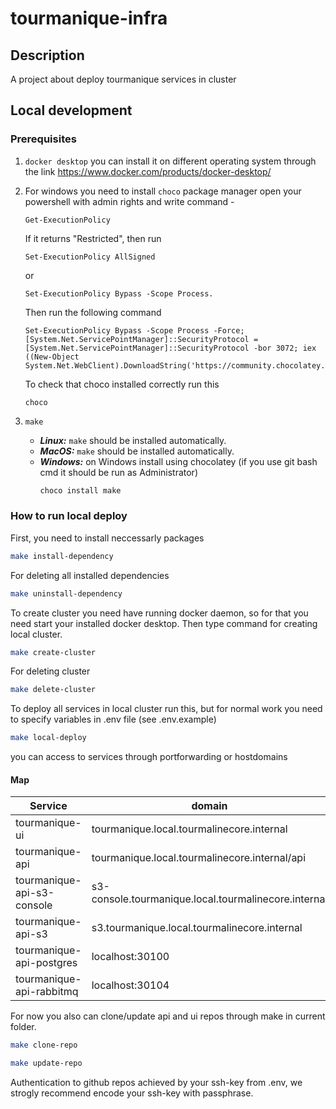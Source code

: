 # tourmanique-infra

## Description
A project about deploy tourmanique services in cluster

## Local development

### Prerequisites

1. `docker desktop`
    you can install it on different operating system through the link
    https://www.docker.com/products/docker-desktop/

2.  For windows you need to install `choco` package manager 
    open your powershell with admin rights and write command - 
    ```
    Get-ExecutionPolicy
    ```
    If it returns "Restricted", then run 
    ```
    Set-ExecutionPolicy AllSigned
    ```
    or 
    ```
    Set-ExecutionPolicy Bypass -Scope Process.
    ```
    Then run the following command
    ```
    Set-ExecutionPolicy Bypass -Scope Process -Force; [System.Net.ServicePointManager]::SecurityProtocol = [System.Net.ServicePointManager]::SecurityProtocol -bor 3072; iex ((New-Object System.Net.WebClient).DownloadString('https://community.chocolatey.org/install.ps1'))
    ```
    To check that choco installed correctly run this
    ```
    choco
    ```

3. `make`
   - ***Linux:*** `make` should be installed automatically.
   - ***MacOS:*** `make` should be installed automatically.
   - ***Windows:***
     on Windows install using chocolatey (if you use git bash cmd it should be run as Administrator)
     ```bash
     choco install make
     ```

### How to run local deploy

First, you need to install neccessarly packages
```bash
make install-dependency
```
For deleting all installed dependencies 
```bash
make uninstall-dependency
```

To create cluster you need have running docker daemon, so for that you need start your installed docker desktop. Then type command for creating local cluster.
```bash
make create-cluster
```
For deleting cluster 
```bash
make delete-cluster
```

To deploy all services in local cluster run this, but for normal work you need to specify variables in .env file
(see .env.example)
```bash
make local-deploy
```

you can access to services through portforwarding or hostdomains

#### Map

| Service                   | domain                                           |
|---------------------------|--------------------------------------------------|
| tourmanique-ui                | tourmanique.local.tourmalinecore.internal            |
| tourmanique-api               | tourmanique.local.tourmalinecore.internal/api        |
| tourmanique-api-s3-console    | s3-console.tourmanique.local.tourmalinecore.internal |
| tourmanique-api-s3            | s3.tourmanique.local.tourmalinecore.internal         |
| tourmanique-api-postgres      | localhost:30100                                  |
| tourmanique-api-rabbitmq      | localhost:30104                                  |

For now you also can clone/update api and ui repos through make in current folder.
```bash
make clone-repo
```
```bash
make update-repo
```
Authentication to github repos achieved by your ssh-key from .env, we strogly recommend
encode your ssh-key with passphrase.
